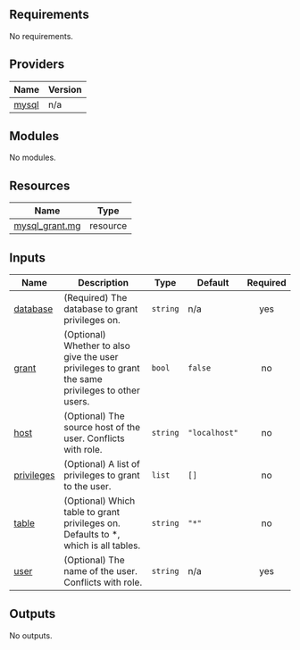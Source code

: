 <!-- BEGIN_TF_DOCS -->
## Requirements

No requirements.

## Providers

| Name | Version |
|------|---------|
| <a name="provider_mysql"></a> [mysql](#provider\_mysql) | n/a |

## Modules

No modules.

## Resources

| Name | Type |
|------|------|
| [mysql_grant.mg](https://registry.terraform.io/providers/hashicorp/mysql/latest/docs/resources/grant) | resource |

## Inputs

| Name | Description | Type | Default | Required |
|------|-------------|------|---------|:--------:|
| <a name="input_database"></a> [database](#input\_database) | (Required) The database to grant privileges on. | `string` | n/a | yes |
| <a name="input_grant"></a> [grant](#input\_grant) | (Optional) Whether to also give the user privileges to grant the same privileges to other users. | `bool` | `false` | no |
| <a name="input_host"></a> [host](#input\_host) | (Optional) The source host of the user. Conflicts with role. | `string` | `"localhost"` | no |
| <a name="input_privileges"></a> [privileges](#input\_privileges) | (Optional) A list of privileges to grant to the user. | `list` | `[]` | no |
| <a name="input_table"></a> [table](#input\_table) | (Optional) Which table to grant privileges on. Defaults to *, which is all tables. | `string` | `"*"` | no |
| <a name="input_user"></a> [user](#input\_user) | (Optional) The name of the user. Conflicts with role. | `string` | n/a | yes |

## Outputs

No outputs.
<!-- END_TF_DOCS -->